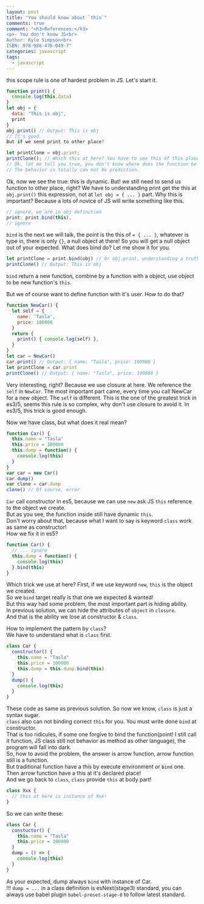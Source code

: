 ```yaml
---
layout: post
title: "You should know about `this`"
comments: true
comment: "<h3>References:</h3>
<p>- You don't know JS<br>
Author: Kyle Simpson<br>
ISBN: 978-986-476-049-7"
categories: javascript
tags:
  - javascript
---
```


this scope rule is one of hardest problem in JS. Let's start it.

```js
function print() {
  console.log(this.data)
}
let obj = {
  data: "This is obj",
  print
}
obj.print() // Output: This is obj
// It's good.
But if we send print to other place?

let printClone = obj.print;
printClone(); // Which this at here? You have to see this of this place then you will know
// Ok, let me tell you true, you don't know where does the function be send, so you also can't know which this at there.
// The behavior is totally can not be prediction.
```

Ok, now we see the true: this is dynamic. But! we still need to send us function to other place, right? We have to understanding print get the this at `obj.print()` this expression, not at `let obj = { ... }` part. Why this is important? Because a lots of novice of JS will write something like this.

```js
// ignore, we are in obj definition
print: print.bind(this),
// ignore
```

`bind` is the next we will talk, the point is the this of `= { ... }`, whatever is type in, there is only `{}`,
a null object at there! So you will get a null object out of your expected. What does bind do? Let me show it for you.

```js
let printClone = print.bind(obj) // Or obj.print, understanding a truth: function has no relation with any object before we bind(and some other operation) it.
printClone() // Output: This is obj
```

`bind` return a new function, combine by a function with a object, use object to be new function's `this`.

But we of course want to define function with it's user. How to do that?

```js
function NewCar() {
  let self = {
    name: 'Tasla',
    price: 100000
  }
  return {
    print() { console.log(self) },
  }
}
let car = NewCar()
car.print() // Output: { name: "Tasla", price: 100000 }
let printClone = car.print
printClone() // Output: { name: "Tasla", price: 100000 }
```

Very interesting, right? Because we use closure at here. We reference the `self` in `NewCar`. The most important part came, every time you call NewCar for a new object. The `self` is different. This is the one of the greatest trick in es3/5, seems this rule is so complex, why don't use closure to avoid it. In es3/5, this trick is good enough.

Now we have class, but what does it real mean?

```javascript
function Car() {
  this.name = "Tasla"
  this.price = 100000
  this.dump = function() {
    console.log(this)
  }
}
var car = new Car()
car.dump()
var clone = car.dump
clone() // Of course, error
```

`Car` call constructor in es5, because we can use `new` ask JS `this` reference to the object we create.<br>
But as you see, the function inside still have dynamic `this`.<br>
Don't worry about that, because what I want to say is keyword `class` work as same as constructor!<br>
How we fix it in es5?

```javascript
function Car() {
  // ... ignore
  this.dump = function() {
    console.log(this)
  }.bind(this)
}
```

Which trick we use at here? First, if we use keyword `new`, `this` is the object we created.<br>
So we `bind` target really is that one we expected & wanted!<br>
But this way had some problem, the most important part is hiding ability.<br>
In previous solution, we can hide the attributes of `object` in `closure`.<br>
And that is the ability we lose at constructor & `class`.<br>

How to implement the pattern by `class`?<br>
We have to understand what is `class` first.<br>

```javascript
class Car {
  constructor() {
    this.name = "Tasla"
    this.price = 100000
    this.dump = this.dump.bind(this)
  }
  dump() {
    console.log(this)
  }
}
```

These code as same as previous solution. So now we know, `class` is just a syntax sugar.<br>
`class` also can not binding correct `this` for you. You must write done `bind` at constructor.<br>
That is too ridicules, if some one forgive to bind the function(point! I still call it function,
JS class still not behavior as method as other language), the program will fall into dark.<br>
So, how to avoid the problem, the answer is arrow function, arrow function still is a function.<br>
But traditional function have a this by execute environment or `bind` one.<br>
Then arrow function have a this at it's declared place!<br>
And we go back to `class`, `class` provide `this` at body part!<br>

```javascript
class Xxx {
  // this at here is instance of Xxx!
}
```

So we can write these:

```javascript
class Car {
  constuctor() {
    this.name = "Tasla"
    this.price = 100000
  }
  dump = () => {
    console.log(this)
  }
}
```

As your expected, dump always `bind` with instance of Car.<br>
!!! `dump = ...` in a class definition is esNext(stage3) standard, you can always use babel plugin `babel-preset-stage-0` to follow latest standard.